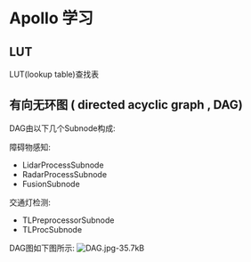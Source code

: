 # Apollo 学习
## LUT
LUT(lookup table)查找表
## 有向无环图 ( directed acyclic graph , DAG)
DAG由以下几个Subnode构成:

障碍物感知:

 - LidarProcessSubnode
 - RadarProcessSubnode
 - FusionSubnode

交通灯检测:
 
 - TLPreprocessorSubnode
 - TLProcSubnode

DAG图如下图所示:
![DAG.jpg-35.7kB][1]


  [1]: http://static.zybuluo.com/GaoSHF/sz01fq8r0hf81suim97z41h9/DAG.jpg